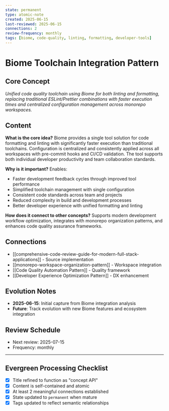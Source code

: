 ```yaml
---
state: permanent
type: atomic-note
created: 2025-06-15
last-reviewed: 2025-06-15
connections: 2
review-frequency: monthly
tags: [biome, code-quality, linting, formatting, developer-tools]
---
```

# Biome Toolchain Integration Pattern

## Core Concept

*Unified code quality toolchain using Biome for both linting and formatting, replacing traditional ESLint/Prettier combinations with faster execution times and centralized configuration management across monorepo workspaces.*

## Content

**What is the core idea?**
Biome provides a single tool solution for code formatting and linting with significantly faster execution than traditional toolchains. Configuration is centralized and consistently applied across all workspaces with pre-commit hooks and CI/CD validation. The tool supports both individual developer productivity and team collaboration standards.

**Why is it important?**
Enables:
- Faster development feedback cycles through improved tool performance
- Simplified toolchain management with single configuration
- Consistent code standards across team and projects
- Reduced complexity in build and development processes
- Better developer experience with unified formatting and linting

**How does it connect to other concepts?**
Supports modern development workflow optimization, integrates with monorepo organization patterns, and enhances code quality assurance frameworks.

## Connections

- [[comprehensive-code-review-guide-for-modern-full-stack-applications]] - Source implementation
- [[monorepo-workspace-organization-pattern]] - Workspace integration
- [[Code Quality Automation Pattern]] - Quality framework
- [[Developer Experience Optimization Pattern]] - DX enhancement

## Evolution Notes

- **2025-06-15**: Initial capture from Biome integration analysis
- **Future**: Track evolution with new Biome features and ecosystem integration

## Review Schedule

- Next review: 2025-07-15
- Frequency: monthly

---

## Evergreen Processing Checklist

- [x] Title refined to function as "concept API"
- [x] Content is self-contained and atomic
- [x] At least 2 meaningful connections established
- [x] State updated to `permanent` when mature
- [x] Tags updated to reflect semantic relationships